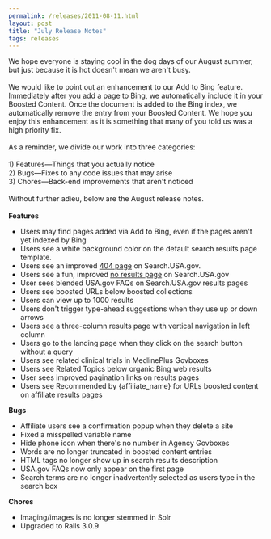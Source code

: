 ```yaml
---
permalink: /releases/2011-08-11.html
layout: post
title: "July Release Notes"
tags: releases
---
```

<p>We  hope everyone is staying cool in the dog days of our August summer, but  just because it is hot doesn't mean we aren't busy. <br/> <br/>We  would like to point out an enhancement to our Add to Bing feature.  Immediately after you add a page to Bing, we automatically include it in  your Boosted Content. Once the document is added to the Bing index, we  automatically remove the entry from your Boosted Content. We hope you  enjoy this enhancement as it is something that many of you told us was a  high priority fix.<br/> <br/>As a reminder, we divide our work into three categories:<br/> <br/>1) Features—Things that you actually notice<br/>2) Bugs—Fixes to any code issues that may arise<br/>3) Chores—Back-end improvements that aren't noticed<br/> <br/>Without further adieu, below are the August release notes.<br/><br/><strong>Features </strong></p>
<ul><li>Users may find pages added via Add to Bing, even if the pages aren't yet indexed by Bing</li>
<li>Users see a white background color on the default search results page template. </li>
<li>Users see an improved <a href="http://search.usa.gov/thispagedoesnotexist">404 page</a> on Search.USA.gov. </li>
<li>Users see a fun, improved <a href="http://search.usa.gov/search?query=thisisapagewithnoresults">no results page</a> on Search.USA.gov</li>
<li>User sees blended USA.gov FAQs on Search.USA.gov results pages</li>
<li>Users see boosted URLs below boosted collections</li>
<li>Users can view up to 1000 results</li>
<li>Users don't trigger type-ahead suggestions when they use up or down arrows</li>
<li>Users see a three-column results page with vertical navigation in left column</li>
<li>Users go to the landing page when they click on the search button without a query </li>
<li>Users see related clinical trials in MedlinePlus Govboxes</li>
<li>Users see Related Topics below organic Bing web results</li>
<li>User sees improved pagination links on results pages</li>
<li>Users see Recommended by {affiliate_name} for URLs boosted content on affiliate results pages </li>
</ul><p><strong>Bugs </strong></p>
<ul><li>Affiliate users see a confirmation popup when they delete a site</li>
<li>Fixed a misspelled variable name</li>
<li>Hide phone icon when there's no number in Agency Govboxes</li>
<li>Words are no longer truncated in boosted content entries</li>
<li>HTML tags no longer show up in search results description</li>
<li>USA.gov FAQs now only appear on the first page</li>
<li>Search terms are no longer inadvertently selected as users type in the search box</li>
</ul><p><strong>Chores</strong></p>
<ul><li>Imaging/images is no longer stemmed in Solr</li>
<li>Upgraded to Rails 3.0.9</li>
</ul>